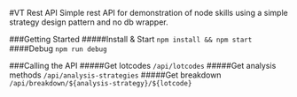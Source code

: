 #VT Rest API
Simple rest API for demonstration of node skills using a simple strategy design pattern and no db wrapper.

###Getting Started
#####Install & Start
```npm install && npm start```
####Debug
```npm run debug```

###Calling the API
#####Get lotcodes
```/api/lotcodes```
#####Get analysis methods
```/api/analysis-strategies```
#####Get breakdown
```/api/breakdown/${analysis-strategy}/${lotcode}```